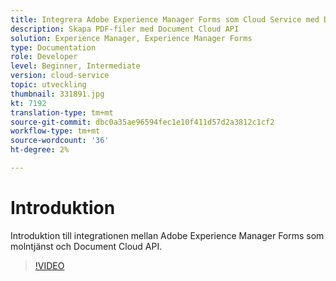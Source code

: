 ```yaml
---
title: Integrera Adobe Experience Manager Forms som Cloud Service med Document Cloud
description: Skapa PDF-filer med Document Cloud API
solution: Experience Manager, Experience Manager Forms
type: Documentation
role: Developer
level: Beginner, Intermediate
version: cloud-service
topic: utveckling
thumbnail: 331891.jpg
kt: 7192
translation-type: tm+mt
source-git-commit: dbc0a35ae96594fec1e10f411d57d2a3812c1cf2
workflow-type: tm+mt
source-wordcount: '36'
ht-degree: 2%

---
```


# Introduktion

Introduktion till integrationen mellan Adobe Experience Manager Forms som molntjänst och Document Cloud API.

>[!VIDEO](https://video.tv.adobe.com/v/331891/?quality=12&learn=on)
